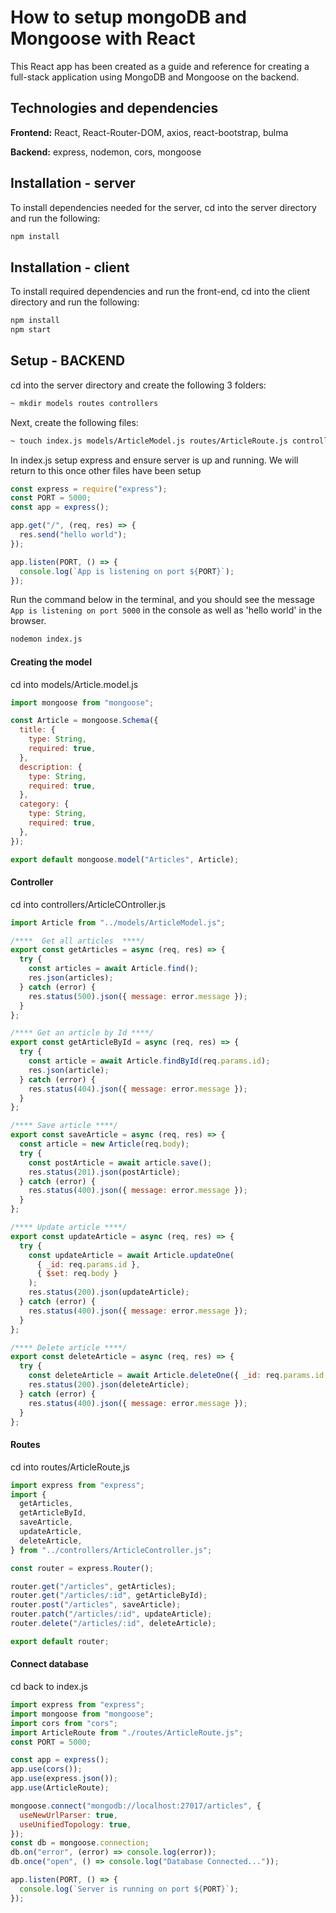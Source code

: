 # How to setup mongoDB and Mongoose with React

This React app has been created as a guide and reference for creating a full-stack application using MongoDB and Mongoose on the backend.

## Technologies and dependencies
**Frontend:** React, React-Router-DOM, axios, react-bootstrap, bulma

**Backend:** express, nodemon, cors, mongoose

  


## Installation - server
To install dependencies needed for the server, cd into the server directory and run the following:

```bash
npm install
```

## Installation - client
To install required dependencies and run the front-end, cd into the client directory and run the following:

```bash
npm install
npm start
```

## Setup - BACKEND
cd into the server directory and create the following 3 folders:

```bash
~ mkdir models routes controllers
```
Next, create the following files:
```bash
~ touch index.js models/ArticleModel.js routes/ArticleRoute.js controllers/ArticleController.js
```

In index.js setup express and ensure server is up and running. We will return to this once other files have been setup
```javascript
const express = require("express");
const PORT = 5000;
const app = express();

app.get("/", (req, res) => {
  res.send("hello world");
});

app.listen(PORT, () => {
  console.log(`App is listening on port ${PORT}`);
});

```

Run the command below in the terminal, and you should see the message `App is listening on port 5000` in the console as well as 'hello world' in the browser.
```bash
nodemon index.js
```
#### Creating the model
cd into models/Article.model.js

```javascript
import mongoose from "mongoose";

const Article = mongoose.Schema({
  title: {
    type: String,
    required: true,
  },
  description: {
    type: String,
    required: true,
  },
  category: {
    type: String,
    required: true,
  },
});

export default mongoose.model("Articles", Article);

```

#### Controller
cd into controllers/ArticleCOntroller.js

```javascript
import Article from "../models/ArticleModel.js";

/****  Get all articles  ****/
export const getArticles = async (req, res) => {
  try {
    const articles = await Article.find();
    res.json(articles);
  } catch (error) {
    res.status(500).json({ message: error.message });
  }
};

/**** Get an article by Id ****/
export const getArticleById = async (req, res) => {
  try {
    const article = await Article.findById(req.params.id);
    res.json(article);
  } catch (error) {
    res.status(404).json({ message: error.message });
  }
};

/**** Save article ****/
export const saveArticle = async (req, res) => {
  const article = new Article(req.body);
  try {
    const postArticle = await article.save();
    res.status(201).json(postArticle);
  } catch (error) {
    res.status(400).json({ message: error.message });
  }
};

/**** Update article ****/
export const updateArticle = async (req, res) => {
  try {
    const updateArticle = await Article.updateOne(
      { _id: req.params.id },
      { $set: req.body }
    );
    res.status(200).json(updateArticle);
  } catch (error) {
    res.status(400).json({ message: error.message });
  }
};

/**** Delete article ****/
export const deleteArticle = async (req, res) => {
  try {
    const deleteArticle = await Article.deleteOne({ _id: req.params.id });
    res.status(200).json(deleteArticle);
  } catch (error) {
    res.status(400).json({ message: error.message });
  }
};


```


#### Routes
cd into routes/ArticleRoute,js
```javascript
import express from "express";
import {
  getArticles,
  getArticleById,
  saveArticle,
  updateArticle,
  deleteArticle,
} from "../controllers/ArticleController.js";

const router = express.Router();

router.get("/articles", getArticles);
router.get("/articles/:id", getArticleById);
router.post("/articles", saveArticle);
router.patch("/articles/:id", updateArticle);
router.delete("/articles/:id", deleteArticle);

export default router;

```

#### Connect database
cd back to index.js

```javascript
import express from "express";
import mongoose from "mongoose";
import cors from "cors";
import ArticleRoute from "./routes/ArticleRoute.js";
const PORT = 5000;

const app = express();
app.use(cors());
app.use(express.json());
app.use(ArticleRoute);

mongoose.connect("mongodb://localhost:27017/articles", {
  useNewUrlParser: true,
  useUnifiedTopology: true,
});
const db = mongoose.connection;
db.on("error", (error) => console.log(error));
db.once("open", () => console.log("Database Connected..."));

app.listen(PORT, () => {
  console.log(`Server is running on port ${PORT}`);
});

```



